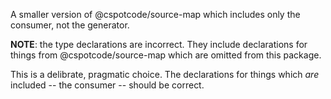 A smaller version of @cspotcode/source-map which includes only the consumer, not the generator.

**NOTE**: the type declarations are incorrect. They include declarations for things from @cspotcode/source-map
which are omitted from this package.

This is a delibrate, pragmatic choice. The declarations for things which _are_ included -- the consumer -- should
be correct.
